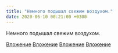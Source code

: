 ```yaml
---
title: "Немного подышал свежим воздухом."
date: 2020-06-10 00:21:00 +0300
---
```


Немного подышал свежим воздухом.


[Вложение](https://vk.com/photo41076938_457246761)
[Вложение](https://vk.com/photo41076938_457246762)
[Вложение](https://vk.com/photo41076938_457246759)
[Вложение](https://vk.com/photo41076938_457246769)
